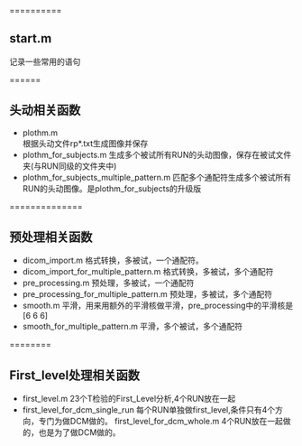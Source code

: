 ==========
## start.m
记录一些常用的语句

======
## 头动相关函数
- plothm.m	
根据头动文件rp*.txt生成图像并保存
- plothm_for_subjects.m
生成多个被试所有RUN的头动图像，保存在被试文件夹(与RUN同级的文件夹中)
- plothm_for_subjects_multiple_pattern.m
匹配多个通配符生成多个被试所有RUN的头动图像。是plothm_for_subjects的升级版

==============
## 预处理相关函数
- dicom_import.m
格式转换，多被试，一个通配符。
- dicom_import_for_multiple_pattern.m
格式转换，多被试，多个通配符
- pre_processing.m
预处理，多被试，一个通配符
- pre_processing_for_multiple_pattern.m
预处理，多被试，多个通配符
- smooth.m
平滑，用来用额外的平滑核做平滑，pre_processing中的平滑核是[6 6 6]
- smooth_for_multiple_pattern.m
平滑，多个被试，多个通配符

========
## First_level处理相关函数
- first_level.m
23个T检验的First_Level分析,4个RUN放在一起
- first_level_for_dcm_single_run
每个RUN单独做first_level,条件只有4个方向，专门为做DCM做的。
first_level_for_dcm_whole.m
4个RUN放在一起做的，也是为了做DCM做的。


